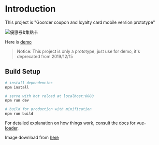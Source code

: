 # Introduction

This project is "Goorder coupon and loyalty card mobile version prototype"

![優惠券&集點卡](https://northbei.github.io/GoorderCoupon/screenshot/demo.png)

Here is [demo](https://northbei.github.io/GoorderCoupon/)

> Notice: This project is only a prototype, just use for demo, it's deprecated from 2019/12/15

## Build Setup

``` bash
# install dependencies
npm install

# serve with hot reload at localhost:8080
npm run dev

# build for production with minification
npm run build
```

For detailed explanation on how things work, consult the [docs for vue-loader](http://vuejs.github.io/vue-loader).

Image download from [here](https://brandpacks.com/templates/pizza-restaurant-loyalty-card-template/)
